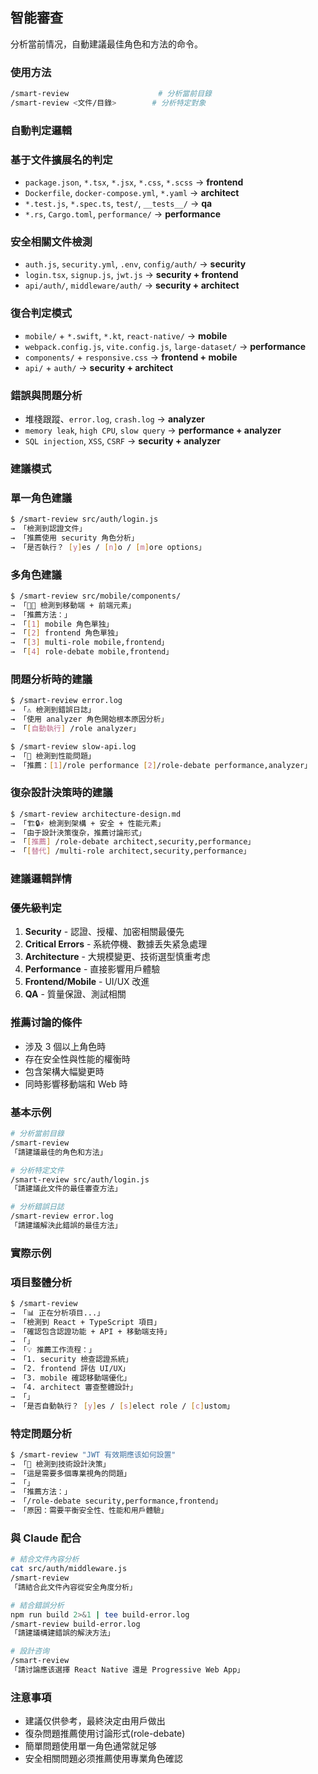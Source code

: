 ## 智能審查

分析當前情况，自動建議最佳角色和方法的命令。

### 使用方法

```bash
/smart-review                    # 分析當前目錄
/smart-review <文件/目錄>        # 分析特定對象
```

### 自動判定邏輯

### 基于文件擴展名的判定

- `package.json`, `*.tsx`, `*.jsx`, `*.css`, `*.scss` → **frontend**
- `Dockerfile`, `docker-compose.yml`, `*.yaml` → **architect**
- `*.test.js`, `*.spec.ts`, `test/`, `__tests__/` → **qa**
- `*.rs`, `Cargo.toml`, `performance/` → **performance**

### 安全相關文件檢測

- `auth.js`, `security.yml`, `.env`, `config/auth/` → **security**
- `login.tsx`, `signup.js`, `jwt.js` → **security + frontend**
- `api/auth/`, `middleware/auth/` → **security + architect**

### 復合判定模式

- `mobile/` + `*.swift`, `*.kt`, `react-native/` → **mobile**
- `webpack.config.js`, `vite.config.js`, `large-dataset/` → **performance**
- `components/` + `responsive.css` → **frontend + mobile**
- `api/` + `auth/` → **security + architect**

### 錯誤與問題分析

- 堆棧跟蹤、`error.log`, `crash.log` → **analyzer**
- `memory leak`, `high CPU`, `slow query` → **performance + analyzer**
- `SQL injection`, `XSS`, `CSRF` → **security + analyzer**

### 建議模式

### 單一角色建議

```bash
$ /smart-review src/auth/login.js
→ 「檢測到認證文件」
→ 「推薦使用 security 角色分析」
→ 「是否執行？ [y]es / [n]o / [m]ore options」
```

### 多角色建議

```bash
$ /smart-review src/mobile/components/
→ 「📱🎨 檢測到移動端 + 前端元素」
→ 「推薦方法：」
→ 「[1] mobile 角色單独」
→ 「[2] frontend 角色單独」
→ 「[3] multi-role mobile,frontend」
→ 「[4] role-debate mobile,frontend」
```

### 問題分析時的建議

```bash
$ /smart-review error.log
→ 「⚠️ 檢測到錯誤日誌」
→ 「使用 analyzer 角色開始根本原因分析」
→ 「[自動執行] /role analyzer」

$ /smart-review slow-api.log
→ 「🐌 檢測到性能問題」
→ 「推薦：[1]/role performance [2]/role-debate performance,analyzer」
```

### 復杂設計決策時的建議

```bash
$ /smart-review architecture-design.md
→ 「🏗️🔒⚡ 檢測到架構 + 安全 + 性能元素」
→ 「由于設計決策復杂，推薦讨論形式」
→ 「[推薦] /role-debate architect,security,performance」
→ 「[替代] /multi-role architect,security,performance」
```

### 建議邏輯詳情

### 優先級判定

1. **Security** - 認證、授權、加密相關最優先
2. **Critical Errors** - 系統停機、數據丢失紧急處理
3. **Architecture** - 大規模變更、技術選型慎重考虑
4. **Performance** - 直接影響用戶體驗
5. **Frontend/Mobile** - UI/UX 改進
6. **QA** - 質量保證、測試相關

### 推薦讨論的條件

- 涉及 3 個以上角色時
- 存在安全性與性能的權衡時
- 包含架構大幅變更時
- 同時影響移動端和 Web 時

### 基本示例

```bash
# 分析當前目錄
/smart-review
「請建議最佳的角色和方法」

# 分析特定文件
/smart-review src/auth/login.js
「請建議此文件的最佳審查方法」

# 分析錯誤日誌
/smart-review error.log
「請建議解決此錯誤的最佳方法」
```

### 實際示例

### 項目整體分析

```bash
$ /smart-review
→ 「📊 正在分析項目...」
→ 「檢測到 React + TypeScript 項目」
→ 「確認包含認證功能 + API + 移動端支持」
→ 「」
→ 「💡 推薦工作流程：」
→ 「1. security 檢查認證系統」
→ 「2. frontend 評估 UI/UX」
→ 「3. mobile 確認移動端優化」
→ 「4. architect 審查整體設計」
→ 「」
→ 「是否自動執行？ [y]es / [s]elect role / [c]ustom」
```

### 特定問題分析

```bash
$ /smart-review "JWT 有效期應该如何設置"
→ 「🤔 檢測到技術設計決策」
→ 「這是需要多個專業視角的問題」
→ 「」
→ 「推薦方法：」
→ 「/role-debate security,performance,frontend」
→ 「原因：需要平衡安全性、性能和用戶體驗」
```

### 與 Claude 配合

```bash
# 結合文件內容分析
cat src/auth/middleware.js
/smart-review
「請結合此文件內容從安全角度分析」

# 結合錯誤分析
npm run build 2>&1 | tee build-error.log
/smart-review build-error.log
「請建議構建錯誤的解決方法」

# 設計咨询
/smart-review
「請讨論應该選擇 React Native 還是 Progressive Web App」
```

### 注意事項

- 建議仅供參考，最終決定由用戶做出
- 復杂問題推薦使用讨論形式(role-debate)
- 簡單問題使用單一角色通常就足够
- 安全相關問題必须推薦使用專業角色確認
